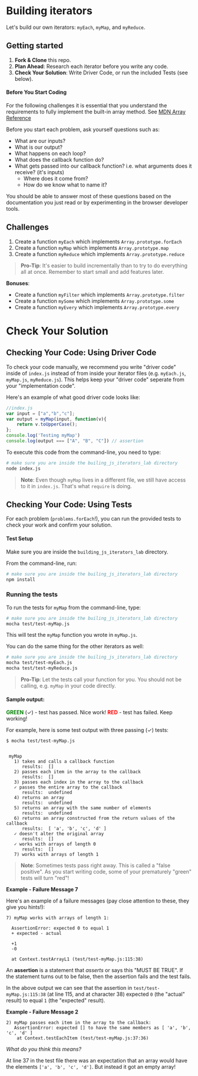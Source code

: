 # Building iterators
Let's build our own iterators: `myEach`, `myMap`, and `myReduce`.

## Getting started

1. **Fork & Clone** this repo.
2. **Plan Ahead**: Research each iterator before you write any code.
3. **Check Your Solution**: Write Driver Code, or run the included Tests (see below).

#### Before You Start Coding

For the following challenges it is essential that you understand the requirements to fully implement the built-in array method. See [MDN Array Reference](https://developer.mozilla.org/en-US/docs/Web/JavaScript/Reference/Global_Objects/Array)

Before you start each problem, ask yourself questions such as:

* What are our inputs?
* What is our output?
* What happens on each loop?
* What does the callback function do?
* What gets passed into our callback function? i.e. what arguments does it receive? (it's inputs)
  * Where does it come from?
  * How do we know what to name it?

You should be able to answer most of these questions based on the documentation you just read or by experimenting in the browser developer tools.

## Challenges
1. Create a function `myEach` which implements `Array.prototype.forEach`
2. Create a function `myMap` which implements `Array.prototype.map`
3. Create a function `myReduce` which implements `Array.prototype.reduce`

> **Pro-Tip**: It's easier to build incrementally than to try to do everything all at once. Remember to start small and add features later.

**Bonuses**:

* Create a function `myFilter` which implements `Array.prototype.filter`
* Create a function `mySome` which implements `Array.prototype.some`
* Create a function `myEvery` which implements `Array.prototype.every`


# Check Your Solution
## Checking Your Code: Using Driver Code

To check your code manually, we recommend you write "driver code" inside of `index.js` instead of from inside your iterator files (e.g. `myEach.js`, `myMap.js`, `myReduce.js`). This helps keep your "driver code" seperate from your "implementation code".

Here's an example of what good driver code looks like:

``` javascript
//index.js
var input = ["a","b","c"];
var output = myMap(input, function(v){
    return v.toUpperCase();
};
console.log('Testing myMap')
console.log(output === ["A", "B", "C"]) // assertion
```

To execute this code from the command-line, you need to type:

``` bash
# make sure you are inside the builing_js_iterators_lab directory
node index.js
```


> **Note**: Even though `myMap` lives in a different file, we still have access to it in `index.js`. That's what `require` is doing.

## Checking Your Code: Using Tests

For each problem (`problems.forEach`!), you can run the provided tests to check your work and confirm your solution.

#### Test Setup

Make sure you are inside the `building_js_iterators_lab` directory.

From the command-line, run:

```bash
# make sure you are inside the builing_js_iterators_lab directory
npm install
```

### Running the tests

To run the tests for `myMap` from the command-line, type:

```bash
# make sure you are inside the builing_js_iterators_lab directory
mocha test/test-myMap.js
```

This will test the `myMap` function you wrote in `myMap.js`.

You can do the same thing for the other iterators as well:

```bash
# make sure you are inside the builing_js_iterators_lab directory
mocha test/test-myEach.js
mocha test/test-myReduce.js
```

> **Pro-Tip**: Let the tests call your function for you. You should not be calling, e.g. `myMap` in your code directly.

#### Sample output:

<strong style="color:green;">GREEN</strong> (✓) - test has passed. Nice work!
<strong style="color:red;">RED</strong> - test has failed. Keep working!

For example, here is some test output with three passing (✓) tests:

```
$ mocha test/test-myMap.js


 myMap
   1) takes and calls a callback function
      results:  []
   2) passes each item in the array to the callback
      results:  []
   3) passes each index in the array to the callback
   ✓ passes the entire array to the callback
      results:  undefined
   4) returns an array
      results:  undefined
   5) returns an array with the same number of elements
      results:  undefined
   6) returns an array constructed from the return values of the callback
      results:  [ 'a', 'b', 'c', 'd' ]
   ✓ doesn't alter the original array
      results:  []
   ✓ works with arrays of length 0
      results:  []
   7) works with arrays of length 1
```

> **Note**: Sometimes tests pass right away. This is called a "false positive". As you start writing code, some of your prematurely "green" tests will turn "red"!

**Example - Failure Message 7**

Here's an example of a failure messages (pay close attention to these, they give you hints!):

```
7) myMap works with arrays of length 1:

  AssertionError: expected 0 to equal 1
  + expected - actual

  +1
  -0

  at Context.testArrayL1 (test/test-myMap.js:115:38)
```

An **assertion** is a statement that *asserts* or says this "MUST BE TRUE".  If
the statement turns out to be false, then the assertion fails and the test fails.  

In the above output we can see that the assertion in `test/test-myMap.js:115:38` (at line 115, and at character 38) expected `0` (the "actual" result) to equal `1` (the "expected" result).

**Example - Failure Message 2**

```
2) myMap passes each item in the array to the callback:
   AssertionError: expected [] to have the same members as [ 'a', 'b', 'c', 'd' ]
    at Context.testEachItem (test/test-myMap.js:37:36)
```

*What do you think this means?*

At line 37 in the test file there was an expectation that an array would have the elements `['a', 'b', 'c', 'd']`.  But instead it got an empty array!

